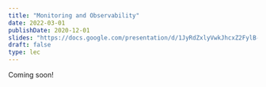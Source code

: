```yaml
---
title: "Monitoring and Observability"
date: 2022-03-01
publishDate: 2020-12-01
slides: "https://docs.google.com/presentation/d/1JyRdZxlyVwkJhcxZ2FylB-zDz4RHSGEgNS9KMG8h3Sc/edit?usp=sharing"
draft: false
type: lec
---
```


Coming soon!
